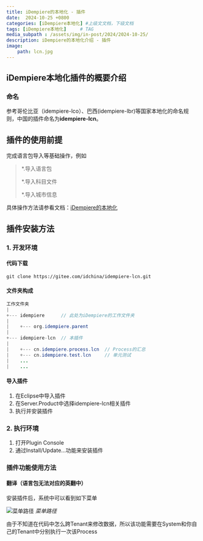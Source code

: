 ```yaml
---
title: iDempiere的本地化 - 插件
date:  2024-10-25 +0800
categories: [iDempiere本地化] #上级文文档，下级文档
tags: [iDempiere本地化]     # TAG
media_subpath : /assets/img/in-post/2024/2024-10-25/
description: iDempiere的本地化介绍 - 插件
image:
    path: lcn.jpg
---
```


## iDempiere本地化插件的概要介绍

### 命名
 参考哥伦比亚（idempiere-lco）、巴西(idempiere-lbr)等国家本地化的命名规则，中国的插件命名为**idempiere-lcn**。
 
## 插件的使用前提

完成语言包导入等基础操作，例如

> *.导入语言包
> 
> *.导入科目文件
> 
> *.导入城市信息

具体操作方法请参看文档：[iDempiere的本地化](https://idempiere.cn/posts/iDempiere-LCN/)

## 插件安装方法

### 1. 开发环境

#### 代码下载
```
git clone https://gitee.com/idchina/idempiere-lcn.git
```

#### 文件夹构成

``` java
工作文件夹 
|  
+--- idempiere 		// 此处为iDempiere的工作文件夹
|  
|    +--- org.idempiere.parent 
|  
+--- idempiere-lcn  // 本插件
|  
|    +--- cn.idempiere.process.lcn 	// Process的汇总
|    +--- cn.idempiere.test.lcn     // 单元测试
|    ...
|    ...
```
#### 导入插件

1. 在Eclipse中导入插件
1. 在Server.Product中选择idempiere-lcn相关插件
1. 执行并安装插件

### 2. 执行环境

1. 打开Plugin Console
2. 通过Install/Update...功能来安装插件

### 插件功能使用方法

#### 翻译（语言包无法对应的英翻中）

安装插件后，系统中可以看到如下菜单

![菜单路径](idmenu.png)
_菜单路径_

由于不知道在代码中怎么跨Tenant来修改数据，所以该功能需要在System和你自己的Tenant中分别执行一次该Process
